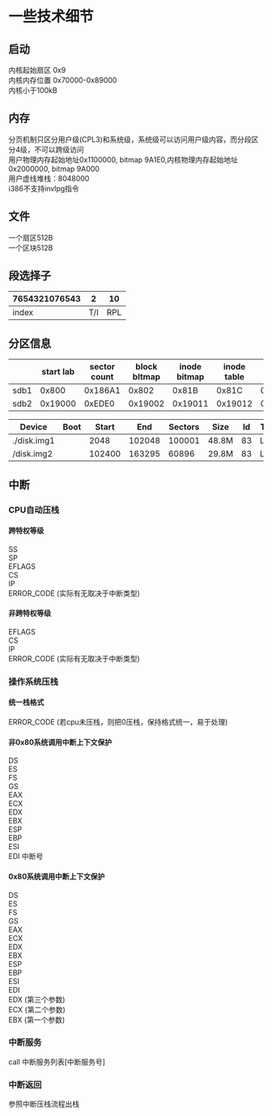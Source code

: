 # 一些技术细节

## 启动

内核起始扇区 0x9  
内核内存位置 0x70000-0x89000  
内核小于100kB

## 内存

分页机制只区分用户级(CPL3)和系统级，系统级可以访问用户级内容，而分段区分4级，不可以跨级访问  
用户物理内存起始地址0x1100000, bitmap 9A1E0,内核物理内存起始地址0x2000000, bitmap 9A000  
用户虚线堆栈：8048000  
i386不支持invlpg指令  

## 文件

一个扇区512B  
一个区块512B

## 段选择子

| 7654321076543 | 2   | 10  |
| ------------- | --- | --- |
| index         | T/I | RPL |

## 分区信息

|      | start lab | sector count | block bltmap | inode bitmap | inode table | block table |
| ---- | --------- | ------------ | ------------ | ------------ | ----------- | ----------- |
| sdb1 | 0x800     | 0x186A1      | 0x802        | 0x81B        | 0x81C       | 0xABC       |
| sdb2 | 0x19000   | 0xEDE0       | 0x19002      | 0x19011      | 0x19012     | 0x192B2     |
  
| Device       | Boot | Start  | End    | Sectors | Size  | Id  | Type  |
| ------------ | ---- | ------ | ------ | ------- | ----- | --- | ----- |
| ./disk.img1 |      | 2048   | 102048 | 100001  | 48.8M | 83  | Linux |
| /disk.img2  |      | 102400 | 163295 | 60896   | 29.8M | 83  | Linux |

## 中断

### CPU自动压栈

#### 跨特权等级

SS  
SP  
EFLAGS  
CS  
IP  
ERROR_CODE (实际有无取决于中断类型)  

#### 非跨特权等级

EFLAGS  
CS  
IP  
ERROR_CODE (实际有无取决于中断类型)  

### 操作系统压栈

#### 统一栈格式

ERROR_CODE (若cpu未压栈，则把0压栈，保持格式统一，易于处理)  

#### 非0x80系统调用中断上下文保护

DS  
ES  
FS  
GS  
EAX  
ECX  
EDX  
EBX  
ESP  
EBP  
ESI  
EDI
中断号

#### 0x80系统调用中断上下文保护

DS  
ES  
FS  
GS  
EAX  
ECX  
EDX  
EBX  
ESP  
EBP  
ESI  
EDI  
EDX  (第三个参数)  
ECX  (第二个参数)  
EBX  (第一个参数)  

### 中断服务

call 中断服务列表[中断服务号]

### 中断返回

参照中断压栈流程出栈

